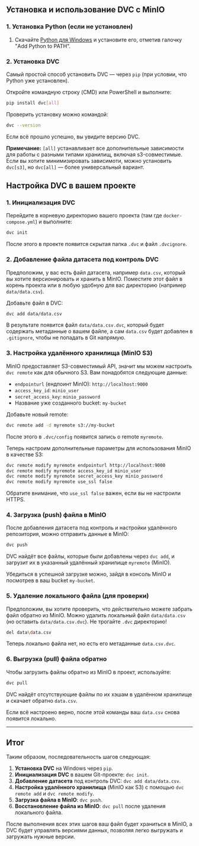 ## Установка и использование DVC с MinIO

### 1. Установка Python (если не установлен)

1. Скачайте [Python для Windows](https://www.python.org/downloads/windows/) и установите его, отметив галочку "Add Python to PATH".

### 2. Установка DVC

Самый простой способ установить DVC — через `pip` (при условии, что Python уже установлен).

Откройте командную строку (CMD) или PowerShell и выполните:
```bash
pip install dvc[all]
```

Проверить установку можно командой:
```bash
dvc --version
```
Если всё прошло успешно, вы увидите версию DVC.

**Примечание:** `[all]` устанавливает все дополнительные зависимости для работы с разными типами хранилищ, включая s3-совместимые. Если вы хотите минимизировать зависимоти, можно установить `dvc[s3]`, но `dvc[all]` — более универсальный вариант.

## Настройка DVC в вашем проекте

### 1. Инициализация DVC

Перейдите в корневую директорию вашего проекта (там где `docker-compose.yml`) и выполните:
```bash
dvc init
```

После этого в проекте появится скрытая папка `.dvc` и файл `.dvcignore`.

### 2. Добавление файла датасета под контроль DVC

Предположим, у вас есть файл датасета, например `data.csv`, который вы хотите версионировать и хранить в MinIO. Поместите этот файл в корень проекта или в любую удобную для вас директорию (например `data/data.csv`).

Добавьте файл в DVC:
```bash
dvc add data/data.csv
```

В результате появится файл `data/data.csv.dvc`, который будет содержать метаданные о вашем файле, а сам `data.csv` будет добавлен в `.gitignore`, чтобы не попадать в Git напрямую.

### 3. Настройка удалённого хранилища (MinIO S3)

MinIO предоставляет S3-совместимый API, значит мы можем настроить `dvc remote` как для обычного S3. Вам понадобятся следующие данные:

- `endpointurl` (ендпоинт MinIO): `http://localhost:9000`
- `access_key_id`: `minio_user`
- `secret_access_key`: `minio_password`
- Название уже созданного bucket: `my-bucket`

Добавьте новый remote:
```bash
dvc remote add -d myremote s3://my-bucket
```

После этого в `.dvc/config` появится запись о remote `myremote`.

Теперь настроим дополнительные параметры для использования MinIO в качестве S3:
```bash
dvc remote modify myremote endpointurl http://localhost:9000
dvc remote modify myremote access_key_id minio_user
dvc remote modify myremote secret_access_key minio_password
dvc remote modify myremote use_ssl false
```

Обратите внимание, что `use_ssl false` важен, если вы не настроили HTTPS. 

### 4. Загрузка (push) файла в MinIO

После добавления датасета под контроль и настройки удалённого репозитория, можно отправить данные в MinIO:

```bash
dvc push
```

DVC найдёт все файлы, которые были добавлены через `dvc add`, и загрузит их в указанный удалённый хранилище `myremote` (MinIO).

Убедиться в успешной загрузке можно, зайдя в консоль MinIO и посмотрев в ваш bucket `my-bucket`.

### 5. Удаление локального файла (для проверки)

Предположим, вы хотите проверить, что действительно можете забрать файл обратно из MinIO. Можно удалить локальный файл `data/data.csv` (но оставить `data/data.csv.dvc`). Не трогайте `.dvc` директорию!

```bash
del data\data.csv
```

Теперь локально файла нет, но есть его метаданные `data.csv.dvc`.

### 6. Выгрузка (pull) файла обратно

Чтобы загрузить файлы обратно из MinIO в проект, используйте:

```bash
dvc pull
```

DVC найдёт отсутствующие файлы по их хэшам в удалённом хранилище и скачает обратно `data.csv`.

Если всё настроено верно, после этой команды ваш `data.csv` снова появится локально.

---

## Итог

Таким образом, последовательность шагов следующая:

1. **Установка DVC** на Windows через `pip`.
2. **Инициализация DVC** в вашем Git-проекте: `dvc init`.
3. **Добавление датасета** под контроль DVC: `dvc add data/data.csv`.
4. **Настройка удалённого хранилища** (MinIO как S3) с помощью `dvc remote add` и `dvc remote modify`.
5. **Загрузка файла в MinIO**: `dvc push`.
6. **Восстановление файла из MinIO**: `dvc pull` после удаления локального файла.

После выполнения всех этих шагов ваш файл будет храниться в MinIO, а DVC будет управлять версиями данных, позволяя легко выгружать и загружать нужные версии.